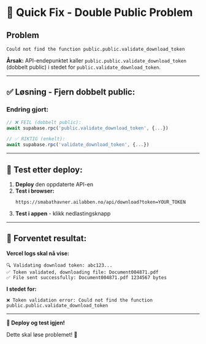 # 🚨 Quick Fix - Double Public Problem

## Problem
```
Could not find the function public.public.validate_download_token
```

**Årsak:** API-endepunktet kaller `public.public.validate_download_token` (dobbelt public) i stedet for `public.validate_download_token`.

---

## ✅ Løsning - Fjern dobbelt public:

### **Endring gjort:**
```javascript
// ❌ FEIL (dobbelt public):
await supabase.rpc('public.validate_download_token', {...})

// ✅ RIKTIG (enkelt):
await supabase.rpc('validate_download_token', {...})
```

---

## 🚀 Test etter deploy:

1. **Deploy** den oppdaterte API-en
2. **Test i browser:**
   ```
   https://smabathavner.ailabben.no/api/download?token=YOUR_TOKEN
   ```
3. **Test i appen** - klikk nedlastingsknapp

---

## 🎯 Forventet resultat:

**Vercel logs skal nå vise:**
```
🔍 Validating download token: abc123...
✅ Token validated, downloading file: Document004871.pdf
✅ File sent successfully: Document004871.pdf 1234567 bytes
```

**I stedet for:**
```
❌ Token validation error: Could not find the function public.public.validate_download_token
```

---

**🚀 Deploy og test igjen!**

Dette skal løse problemet! 🎯
